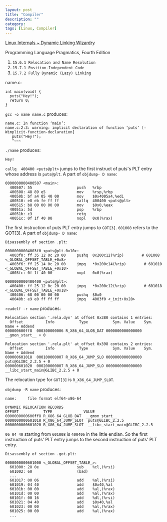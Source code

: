 ```yaml
---
layout: post
title: "Compiler"
description: ""
category:
tags: [Linux, Compiler]
---
```


[Linux Internals ~ Dynamic Linking Wizardry](https://0x00sec.org/t/linux-internals-dynamic-linking-wizardry/1082)

Programming Language Pragmatics, Fourth Edition
1. `15.6.1 Relocation and Name Resolution`
2. `15.7.1 Position-Independent Code`
3. `15.7.2 Fully Dynamic (Lazy) Linking`

name.c:
```
int main(void) {
  puts("Hey!");
  return 0;
}
```

`gcc -o name name.c` produces:
```
name.c: In function ‘main’:
name.c:2:3: warning: implicit declaration of function ‘puts’ [-Wimplicit-function-declaration]
   puts("Hey!");
   ^~~~
```

`./name` produces:
```
Hey!
```

`callq  400400 <puts@plt>` jumps to the first instruct of puts's PLT entry whose address is `puts@plt`. A part of `objdump- D name`:
```
0000000000400507 <main>:
  400507: 55                    push   %rbp
  400508: 48 89 e5              mov    %rsp,%rbp
  40050b: bf a4 05 40 00        mov    $0x4005a4,%edi
  400510: e8 eb fe ff ff        callq  400400 <puts@plt>
  400515: b8 00 00 00 00        mov    $0x0,%eax
  40051a: 5d                    pop    %rbp
  40051b: c3                    retq
  40051c: 0f 1f 40 00           nopl   0x0(%rax)
```

The first instruction of puts PLT entry jumps to `GOT[3]`. `601008` refers to the GOT[3]. A part of `objdump- D name`:
```
Disassembly of section .plt:

00000000004003f0 <puts@plt-0x10>:
  4003f0: ff 35 12 0c 20 00     pushq  0x200c12(%rip)        # 601008 <_GLOBAL_OFFSET_TABLE_+0x8>
  4003f6: ff 25 14 0c 20 00     jmpq   *0x200c14(%rip)        # 601010 <_GLOBAL_OFFSET_TABLE_+0x10>
  4003fc: 0f 1f 40 00           nopl   0x0(%rax)

0000000000400400 <puts@plt>:
  400400: ff 25 12 0c 20 00     jmpq   *0x200c12(%rip)        # 601018 <_GLOBAL_OFFSET_TABLE_+0x18>
  400406: 68 00 00 00 00        pushq  $0x0
  40040b: e9 e0 ff ff ff        jmpq   4003f0 <_init+0x28>
```

`readelf -r name` produces:
```
Relocation section '.rela.dyn' at offset 0x380 contains 1 entries:
  Offset          Info           Type           Sym. Value    Sym. Name + Addend
000000600ff8  000300000006 R_X86_64_GLOB_DAT 0000000000000000 __gmon_start__ + 0

Relocation section '.rela.plt' at offset 0x398 contains 2 entries:
  Offset          Info           Type           Sym. Value    Sym. Name + Addend
000000601018  000100000007 R_X86_64_JUMP_SLO 0000000000000000 puts@GLIBC_2.2.5 + 0
000000601020  000200000007 R_X86_64_JUMP_SLO 0000000000000000 __libc_start_main@GLIBC_2.2.5 + 0
```
The  relocation type for `GOT[3]` is `R_X86_64_JUMP_SLOT`.

`objdump -R name` produces:
```
name:     file format elf64-x86-64

DYNAMIC RELOCATION RECORDS
OFFSET           TYPE              VALUE
0000000000600ff8 R_X86_64_GLOB_DAT  __gmon_start__
0000000000601018 R_X86_64_JUMP_SLOT  puts@GLIBC_2.2.5
0000000000601020 R_X86_64_JUMP_SLOT  __libc_start_main@GLIBC_2.2.5
```

`06 04 40` starting from `601008` is `400406` in the little endian. So the first
instruction of puts' PLT entry jumps to the second instruction of puts' PLT entry.
```
Disassembly of section .got.plt:

0000000000601000 <_GLOBAL_OFFSET_TABLE_>:
  601000: 28 0e                 sub    %cl,(%rsi)
  601002: 60                    (bad)
  ...
  601017: 00 06                 add    %al,(%rsi)
  601019: 04 40                 add    $0x40,%al
  60101b: 00 00                 add    %al,(%rax)
  60101d: 00 00                 add    %al,(%rax)
  60101f: 00 16                 add    %dl,(%rsi)
  601021: 04 40                 add    $0x40,%al
  601023: 00 00                 add    %al,(%rax)
  601025: 00 00                 add    %al,(%rax)
  ...
```
